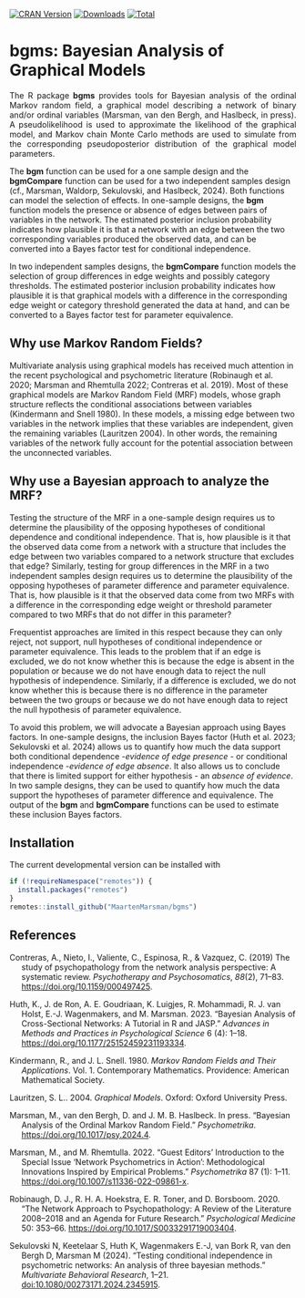 <!-- badges: start -->
[![CRAN Version](https://www.r-pkg.org/badges/version/bgms)](https://cran.r-project.org/package=bgms)
[![Downloads](https://cranlogs.r-pkg.org/badges/bgms)](https://cran.r-project.org/package=bgms)
[![Total](https://cranlogs.r-pkg.org/badges/grand-total/bgms)](https://cran.r-project.org/package=bgms)
<!-- badges: end -->

# bgms: Bayesian Analysis of Graphical Models

<p style="text-align:justify"> The R package <strong>bgms</strong> provides tools for Bayesian analysis of the ordinal Markov random field, a graphical model describing a network of binary and/or ordinal variables (Marsman, van den Bergh, and Haslbeck, in press). A pseudolikelihood is used to approximate the likelihood of the graphical model, and Markov chain Monte Carlo methods are used to simulate from the corresponding pseudoposterior distribution of the graphical model parameters. </p>

The <strong>bgm</strong> function can be used for a one sample design and the <strong>bgmCompare</strong> function can be used for a two independent samples design (cf., Marsman, Waldorp, Sekulovski, and Haslbeck, 2024). Both functions can model the selection of effects. In one-sample designs, the <strong>bgm</strong> function models the presence or absence of edges between pairs of variables in the network. The estimated posterior inclusion probability indicates how plausible it is that a network with an edge between the two corresponding variables produced the observed data, and can be converted into a Bayes factor test for conditional independence.

In two independent samples designs, the <strong>bgmCompare</strong> function models the selection of group differences in edge weights and possibly category thresholds. The estimated posterior inclusion probability indicates how plausible it is that graphical models with a difference in the corresponding edge weight or category threshold generated the data at hand, and can be converted to a Bayes factor test for parameter equivalence.

## Why use Markov Random Fields?

Multivariate analysis using graphical models has received much attention in the recent psychological and psychometric literature (Robinaugh et al. 2020; Marsman and Rhemtulla 2022; Contreras et al. 2019). Most of these graphical models are Markov Random Field (MRF) models, whose graph structure reflects the conditional associations between variables (Kindermann and Snell 1980). In these models, a missing edge between two variables in the network implies that these variables are independent, given the remaining variables (Lauritzen 2004). In other words, the remaining variables of the network fully account for the potential association between the unconnected variables.

## Why use a Bayesian approach to analyze the MRF?

Testing the structure of the MRF in a one-sample design requires us to determine the plausibility of the opposing hypotheses of conditional dependence and conditional independence. That is, how plausible is it that the observed data come from a network with a structure that includes the edge between two variables compared to a network structure that excludes that edge? Similarly, testing for group differences in the MRF in a two independent samples design requires us to determine the plausibility of the opposing hypotheses of parameter difference and parameter equivalence. That is, how plausible is it that the observed data come from two MRFs with a difference in the corresponding edge weight or threshold parameter compared to two MRFs that do not differ in this parameter?

Frequentist approaches are limited in this respect because they can only reject, not support, null hypotheses of conditional independence or parameter equivalence. This leads to the problem that if an edge is excluded, we do not know whether this is because the edge is absent in the population or because we do not have enough data to reject the null hypothesis of independence. Similarly, if a difference is excluded, we do not know whether this is because there is no difference in the parameter between the two groups or because we do not have enough data to reject the null hypothesis of parameter equivalence.

To avoid this problem, we will advocate a Bayesian approach using Bayes factors. In one-sample designs, the inclusion Bayes factor (Huth et al. 2023; Sekulovski et al. 2024) allows us to quantify how much the data support both conditional dependence -<em>evidence of edge presence</em> - or conditional independence -<em>evidence of edge absence</em>. It also allows us to conclude that there is limited support for either hypothesis - an <em>absence of evidence</em>. In two sample designs, they can be used to quantify how much the data support the hypotheses of parameter difference and equivalence. The output of the <strong>bgm</strong> and <strong>bgmCompare</strong> functions can be used to estimate these inclusion Bayes factors.


## Installation

The current developmental version can be installed with

``` r
if (!requireNamespace("remotes")) { 
  install.packages("remotes")   
}   
remotes::install_github("MaartenMarsman/bgms")
```

## References

<div id="refs" class="references csl-bib-body hanging-indent">

<div id="ref-ContrerasEtAl_2019" class="csl-entry">

Contreras, A., Nieto, I., Valiente,  C., Espinosa, R., & Vazquez, C. (2019)
The study of psychopathology from the network analysis perspective: A
systematic review. *Psychotherapy and Psychosomatics*, *88*(2), 71–83.
<https://doi.org/10.1159/000497425>.

</div>

<div id="ref-HuthEtAl_2023_intro" class="csl-entry">

Huth, K., J. de Ron, A. E. Goudriaan, K. Luigjes, R. Mohammadi, R. J.
van Holst, E.-J. Wagenmakers, and M. Marsman. 2023. “Bayesian Analysis
of Cross-Sectional Networks: A Tutorial in R and JASP.” *Advances in
Methods and Practices in Psychological Science* 6 (4): 1–18.
<https://doi.org/10.1177/25152459231193334>.

</div>

<div id="ref-KindermannSnell1980" class="csl-entry">

Kindermann, R., and J. L. Snell. 1980. *Markov Random Fields and Their
Applications*. Vol. 1. Contemporary Mathematics. Providence: American
Mathematical Society.

</div>

<div id="ref-Lauritzen2004" class="csl-entry">

Lauritzen, S. L.. 2004. *Graphical Models*. Oxford: Oxford University
Press.

</div>

<div id="ref-MarsmanVandenBerghHaslbeck_inpress" class="csl-entry">

Marsman, M., van den Bergh, D. and J. M. B. Haslbeck. In press. “Bayesian Analysis of the
Ordinal Markov Random Field.” *Psychometrika*.
<https://doi.org/10.1017/psy.2024.4>.

</div>

<div id="ref-MarsmanRhemtulla_2022_SIintro" class="csl-entry">

Marsman, M., and M. Rhemtulla. 2022. “Guest Editors’ Introduction to the
Special Issue ‘Network Psychometrics in Action’: Methodological
Innovations Inspired by Empirical Problems.” *Psychometrika* 87 (1):
1–11. <https://doi.org/10.1007/s11336-022-09861-x>.

</div>

<div id="ref-RobinaughEtAl_2020" class="csl-entry">

Robinaugh, D. J., R. H. A. Hoekstra, E. R. Toner, and D. Borsboom. 2020.
“The Network Approach to Psychopathology: A Review of the Literature
2008–2018 and an Agenda for Future Research.” *Psychological Medicine*
50: 353–66. <https://doi.org/10.1017/S0033291719003404>.

</div>

<div id="ref-SekulovskiEtAl_2023" class="csl-entry">

Sekulovski N, Keetelaar S, Huth K, Wagenmakers E.-J, van Bork R, van den Bergh D, Marsman M (2024). “Testing conditional independence in psychometric networks: An analysis of three bayesian methods.” *Multivariate Behavioral Research*, 1–21. <doi:10.1080/00273171.2024.2345915>.

</div>
